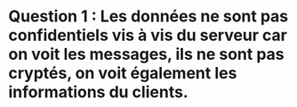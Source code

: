 # Question 1 : Les données ne sont pas confidentiels vis à vis du serveur car on voit les messages, ils ne sont pas cryptés, on voit également les informations du clients. 